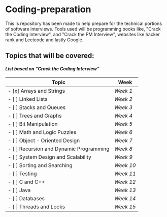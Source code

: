# Coding-preparation

This is repository has been made to help prepare for the technical portions of software interviews. Tools used will be programming books like, "Crack the Coding Interview", and "Crack the PM Interview", websites like hacker rank and Leetcode and lastly Google.

## <b>Topics that will be covered</b>:
#### <i> List based on "Crack the Coding Interview"</i>

| Topic | Week |
|-------| -----|
| - [x] Arrays and Strings | <i>Week 1</i>
| - [ ] Linked Lists | <i>Week 2</i>
| - [ ] Stacks and Queues | <i>Week 3</i>
| - [ ] Trees and Graphs | <i>Week 4</i>
| - [ ] Bit Manipulation | <i>Week 5</i>
| - [ ] Math and Logic Puzzles | <i>Week 6</i>
| - [ ] Object - Oriented Design | <i>Week 7</i>
| - [ ] Recursion and Dynamic Programming | <i>Week 8</i>
| - [ ] System Design and Scalability | <i>Week 9</i>
| - [ ] Sorting and Searching | <i>Week 10</i> 
| - [ ] Testing | <i>Week 11</i>
| - [ ] C and C++ | <i>Week 12</i>
| - [ ] Java | <i>Week 13</i>
| - [ ] Databases | <i>Week 14</i>
| - [ ] Threads and Locks | <i>Week 15</i>

